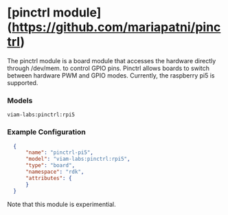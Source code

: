 # [pinctrl module] (<https://github.com/mariapatni/pinctrl>)

The pinctrl module is a board module that accesses the hardware directly through /dev/mem.
to control GPIO pins. Pinctrl allows boards to switch between hardware PWM and GPIO modes.
Currently, the raspberry pi5 is supported.


### Models
`viam-labs:pinctrl:rpi5`

### Example Configuration
```json
  {
      "name": "pinctrl-pi5",
      "model": "viam-labs:pinctrl:rpi5",
      "type": "board",
      "namespace": "rdk",
      "attributes": {
      }
  }
  ```

Note that this module is experimential.








